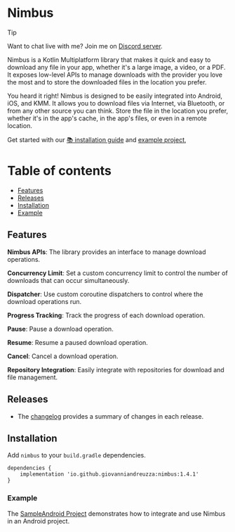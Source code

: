 # Nimbus

> [!TIP]
> Want to chat live with me? Join me on [Discord server](https://discord.gg/EBXRXPRD).

Nimbus is a Kotlin Multiplatform library that makes it quick and easy to download any file in your
app, whether it's a large image, a video, or a PDF.
It exposes low-level APIs to manage downloads with the provider you love the most and to store the
downloaded files in the location you prefer.

You heard it right! Nimbus is designed to be easily integrated into Android, iOS, and KMM.
It allows you to download files via Internet, via Bluetooth, or from any other source you can think.
Store the file in the location you prefer, whether it's in the app's cache, in the app's files, or
even in a remote location.

Get started with
our [📚 installation guide](#installation)
and [example project](#example),


Table of contents
=================

<!--ts-->

* [Features](#features)
* [Releases](#releases)
* [Installation](#installation)
* [Example](#example)

<!--te-->

## Features

**Nimbus APIs**: The library provides an interface to manage download operations.

**Concurrency Limit**: Set a custom concurrency limit to control the number of downloads that can
occur simultaneously.

**Dispatcher**: Use custom coroutine dispatchers to control where the download operations run.

**Progress Tracking**: Track the progress of each download operation.

**Pause**: Pause a download operation.

**Resume**: Resume a paused download operation.

**Cancel**: Cancel a download operation.

**Repository Integration**: Easily integrate with repositories for download and file management.

## Releases

* The [changelog](CHANGELOG.md) provides a summary of changes in each release.

## Installation

Add `nimbus` to your `build.gradle` dependencies.

```
dependencies {
    implementation 'io.github.giovanniandreuzza:nimbus:1.4.1'
}
```

### Example

The [SampleAndroid Project](https://github.com/giovanniandreuzza/nimbus/tree/master/sample_android)
demonstrates how to integrate and use Nimbus in an Android project.